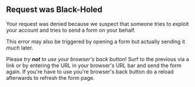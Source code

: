## Request was Black-Holed ##

Your request was denied because we suspect that someone tries to exploit your account and tries to send a form on your behalf.

This error may also be triggered by opening a form but actually sending it *much* later.

Please *try **not** to use your browser's back button*! Surf to the previous via a link or by entering the URL in your browser's URL bar and send the form again. If you're have to use you're browser's back button do a reload afterwards to refresh the form page.

